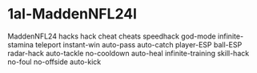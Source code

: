 # 1al-MaddenNFL24l
MaddenNFL24 hacks hack cheat cheats speedhack god-mode infinite-stamina teleport instant-win auto-pass auto-catch player-ESP ball-ESP radar-hack auto-tackle no-cooldown auto-heal infinite-training skill-hack no-foul no-offside auto-kick
